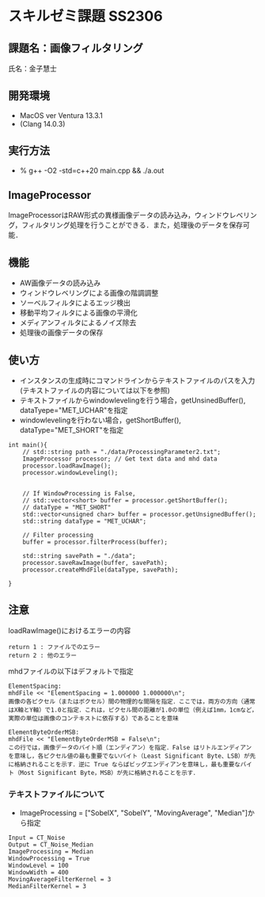 # スキルゼミ課題 SS2306

## 課題名：画像フィルタリング

氏名：金子慧士

## 開発環境

- MacOS ver Ventura 13.3.1
- (Clang 14.0.3)

## 実行方法

- % g++ -O2 -std=c++20 main.cpp && ./a.out



## ImageProcessor
ImageProcessorはRAW形式の異様画像データの読み込み，ウィンドウレベリング，フィルタリング処理を行うことができる．また，処理後のデータを保存可能．

## 機能
- AW画像データの読み込み
- ウィンドウレベリングによる画像の階調調整
- ソーベルフィルタによるエッジ検出
- 移動平均フィルタによる画像の平滑化
- メディアンフィルタによるノイズ除去
- 処理後の画像データの保存

## 使い方
- インスタンスの生成時にコマンドラインからテキストファイルのパスを入力(テキストファイルの内容については以下を参照)
- テキストファイルからwindowlevelingを行う場合，getUnsinedBuffer(), dataTyepe="MET_UCHAR"を指定
- windowlevelingを行わない場合，getShortBuffer(), dataType="MET_SHORT"を指定
```
int main(){
    // std::string path = "./data/ProcessingParameter2.txt";
    ImageProcessor processor; // Get text data and mhd data
    processor.loadRawImage();
    processor.windowLeveling();


    // If WindowProcessing is False, 
    // std::vector<short> buffer = processor.getShortBuffer();
    // dataType = "MET_SHORT"
    std::vector<unsigned char> buffer = processor.getUnsignedBuffer();
    std::string dataType = "MET_UCHAR";

    // Filter processing 
    buffer = processor.filterProcess(buffer);
    
    std::string savePath = "./data";
    processor.saveRawImage(buffer, savePath);
    processor.createMhdFile(dataType, savePath);

}
```

## 注意
loadRawImage()におけるエラーの内容
```
return 1 : ファイルでのエラー 
return 2 : 他のエラー
```

mhdファイルの以下はデフォルトで指定
```
ElementSpacing:
mhdFile << "ElementSpacing = 1.000000 1.000000\n";
画像の各ピクセル（またはボクセル）間の物理的な間隔を指定．ここでは，両方の方向（通常はX軸とY軸）で1.0と指定．これは，ピクセル間の距離が1.0の単位（例えば1mm，1cmなど，実際の単位は画像のコンテキストに依存する）であることを意味

ElementByteOrderMSB:
mhdFile << "ElementByteOrderMSB = False\n";
この行では，画像データのバイト順（エンディアン）を指定．False はリトルエンディアンを意味し，各ピクセル値の最も重要でないバイト（Least Significant Byte、LSB）が先に格納されることを示す．逆に True ならばビッグエンディアンを意味し，最も重要なバイト（Most Significant Byte，MSB）が先に格納されることを示す．
```

### テキストファイルについて
- ImageProcessing = ["SobelX", "SobelY", "MovingAverage", "Median"]から指定
```
Input = CT_Noise
Output = CT_Noise_Median
ImageProcessing = Median
WindowProcessing = True
WindowLevel = 100
WindowWidth = 400
MovingAverageFilterKernel = 3
MedianFilterKernel = 3
```